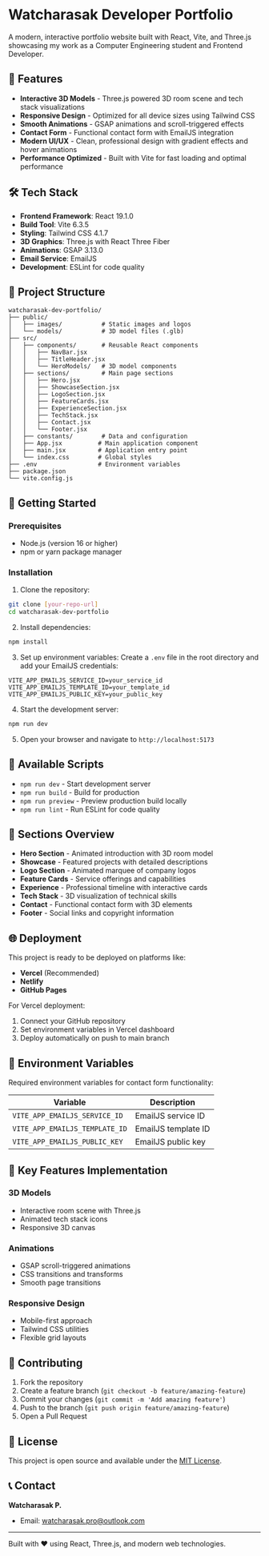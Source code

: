 # Watcharasak Developer Portfolio

A modern, interactive portfolio website built with React, Vite, and Three.js showcasing my work as a Computer Engineering student and Frontend Developer.

## 🚀 Features

- **Interactive 3D Models** - Three.js powered 3D room scene and tech stack visualizations
- **Responsive Design** - Optimized for all device sizes using Tailwind CSS
- **Smooth Animations** - GSAP animations and scroll-triggered effects
- **Contact Form** - Functional contact form with EmailJS integration
- **Modern UI/UX** - Clean, professional design with gradient effects and hover animations
- **Performance Optimized** - Built with Vite for fast loading and optimal performance

## 🛠️ Tech Stack

- **Frontend Framework**: React 19.1.0
- **Build Tool**: Vite 6.3.5
- **Styling**: Tailwind CSS 4.1.7
- **3D Graphics**: Three.js with React Three Fiber
- **Animations**: GSAP 3.13.0
- **Email Service**: EmailJS
- **Development**: ESLint for code quality

## 📁 Project Structure

```
watcharasak-dev-portfolio/
├── public/
│   ├── images/           # Static images and logos
│   └── models/           # 3D model files (.glb)
├── src/
│   ├── components/       # Reusable React components
│   │   ├── NavBar.jsx
│   │   ├── TitleHeader.jsx
│   │   └── HeroModels/   # 3D model components
│   ├── sections/         # Main page sections
│   │   ├── Hero.jsx
│   │   ├── ShowcaseSection.jsx
│   │   ├── LogoSection.jsx
│   │   ├── FeatureCards.jsx
│   │   ├── ExperienceSection.jsx
│   │   ├── TechStack.jsx
│   │   ├── Contact.jsx
│   │   └── Footer.jsx
│   ├── constants/        # Data and configuration
│   ├── App.jsx          # Main application component
│   ├── main.jsx         # Application entry point
│   └── index.css        # Global styles
├── .env                 # Environment variables
├── package.json
└── vite.config.js
```

## 🚀 Getting Started

### Prerequisites

- Node.js (version 16 or higher)
- npm or yarn package manager

### Installation

1. Clone the repository:
```bash
git clone [your-repo-url]
cd watcharasak-dev-portfolio
```

2. Install dependencies:
```bash
npm install
```

3. Set up environment variables:
Create a `.env` file in the root directory and add your EmailJS credentials:
```env
VITE_APP_EMAILJS_SERVICE_ID=your_service_id
VITE_APP_EMAILJS_TEMPLATE_ID=your_template_id
VITE_APP_EMAILJS_PUBLIC_KEY=your_public_key
```

4. Start the development server:
```bash
npm run dev
```

5. Open your browser and navigate to `http://localhost:5173`

## 📜 Available Scripts

- `npm run dev` - Start development server
- `npm run build` - Build for production
- `npm run preview` - Preview production build locally
- `npm run lint` - Run ESLint for code quality

## 🎨 Sections Overview

- **Hero Section** - Animated introduction with 3D room model
- **Showcase** - Featured projects with detailed descriptions
- **Logo Section** - Animated marquee of company logos
- **Feature Cards** - Service offerings and capabilities
- **Experience** - Professional timeline with interactive cards
- **Tech Stack** - 3D visualization of technical skills
- **Contact** - Functional contact form with 3D elements
- **Footer** - Social links and copyright information

## 🌐 Deployment

This project is ready to be deployed on platforms like:

- **Vercel** (Recommended)
- **Netlify**
- **GitHub Pages**

For Vercel deployment:
1. Connect your GitHub repository
2. Set environment variables in Vercel dashboard
3. Deploy automatically on push to main branch

## 📝 Environment Variables

Required environment variables for contact form functionality:

| Variable | Description |
|----------|-------------|
| `VITE_APP_EMAILJS_SERVICE_ID` | EmailJS service ID |
| `VITE_APP_EMAILJS_TEMPLATE_ID` | EmailJS template ID |
| `VITE_APP_EMAILJS_PUBLIC_KEY` | EmailJS public key |

## 🎯 Key Features Implementation

### 3D Models
- Interactive room scene with Three.js
- Animated tech stack icons
- Responsive 3D canvas

### Animations
- GSAP scroll-triggered animations
- CSS transitions and transforms
- Smooth page transitions

### Responsive Design
- Mobile-first approach
- Tailwind CSS utilities
- Flexible grid layouts

## 🤝 Contributing

1. Fork the repository
2. Create a feature branch (`git checkout -b feature/amazing-feature`)
3. Commit your changes (`git commit -m 'Add amazing feature'`)
4. Push to the branch (`git push origin feature/amazing-feature`)
5. Open a Pull Request

## 📄 License

This project is open source and available under the [MIT License](LICENSE).

## 📞 Contact

**Watcharasak P.**
- Email: watcharasak.pro@outlook.com


---

Built with ❤️ using React, Three.js, and modern web technologies.